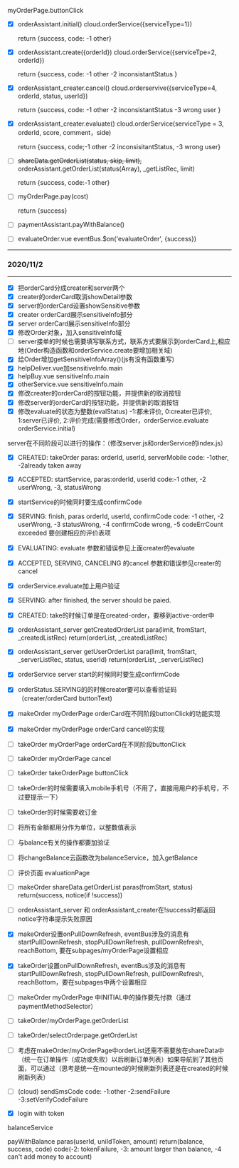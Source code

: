 myOrderPage.buttonClick

- [x] orderAssistant.initial() cloud.orderService({serviceType=1})

  return {success, code: -1 other}

- [x] orderAssistant.create({orderId}) cloud.orderService({serviceTpe=2, orderId})

  return {success,  code:  -1 other -2 inconsistantStatus }

- [x] orderAssistant_creater.cancel() cloud.orderservive({serviceType=4, orderId,  status, userId})

  return {success, code: -1 other -2 inconsistantStatus -3 wrong user }

- [x] orderAssistant_creater.evaluate() cloud.orderService(serviceType = 3, orderId, score, comment，side)

  return {success, code;-1 other -2 inconsisitantStatus, -3 wrong user}

  

- [ ] ~~shareData.getOrderList(status, skip, limit),~~ orderAssistant.getOrderList(status(Array), _getListRec, limit)

  return {success, code:-1 other}

- [ ] myOrderPage.pay(cost) 

  return {success}

- [ ] paymentAssistant.payWithBalance()

- [ ] evaluateOrder.vue eventBus.$on('evaluateOrder', {success})



---

### 2020/11/2

---

+ [x] 把orderCard分成creater和server两个
+ [x] creater的orderCard取消showDetail参数
+ [x] server的orderCard设置showSensitive参数
+ [x] creater orderCard展示sensitiveInfo部分
+ [x] server orderCard展示sensitiveInfo部分
+ [x] 修改Order对象，加入sensitiveInfo域
+ [ ] server接单的时候也需要填写联系方式，联系方式要展示到orderCard上,相应地(Order构造函数和orderService.create要增加相关域)
+ [x] 给Order增加getSensitiveInfoArray()(js有没有函数重写)
+ [x] helpDeliver.vue加sensitiveInfo.main
+ [x] helpBuy.vue sensitiveInfo.main
+ [x] otherService.vue sensitiveInfo.main
+ [x] 修改creater的orderCard的按钮功能，并提供新的取消按钮
+ [x] 修改server的orderCard的按钮功能，并提供新的取消按钮
+ [x] 修改evaluate的状态为整数(evalStatus) -1:都未评价, 0:creater已评价, 1:server已评价, 2:评价完成(需要修改Order，orderService.evaluate orderService.initial)

server在不同阶段可以进行的操作：（修改server.js和orderService的index.js）

+ [x] CREATED: takeOrder	paras: orderId, userId, serverMobile  code: -1other, -2already taken away
+ [x] ACCEPTED: startService,  paras:orderId, userId code:-1 other, -2 userWrong, -3, statusWrong
+ [x] startService的时候同时要生成confirmCode
+ [x] SERVING: finish, paras orderId, userId, confirmCode code: -1 other, -2 userWrong, -3 statusWrong, -4 confirmCode wrong, -5 codeErrCount exceeded 要创建相应的评价表项
+ [x] EVALUATING: evaluate 参数和错误参见上面creater的evaluate
+ [x] ACCEPTED, SERVING, CANCELING 的cancel 参数和错误参见creater的cancel
+ [x] orderService.evaluate加上用户验证
+ [x] SERVING: after finished, the server should be paied.
+ [x] CREATED: take的时候订单是在created-order，要移到active-order中



+ [x] orderAssistant_server getCreatedOrderList	para(limit, fromStart, _createdListRec) return(orderList, _createdListRec)
+ [x] orderAssistant_server getUserOrderList para(limit, fromStart, _serverListRec, status, userId) return(orderList, _serverListRec)



+ [x] orderService server start的时候同时要生成confirmCode
+ [x] orderStatus.SERVING的的时候creater要可以查看验证码（creater/orderCard buttonText)
+ [x] makeOrder myOrderPage orderCard在不同阶段buttonClick的功能实现
+ [x] makeOrder myOrderPage orderCard cancel的实现
+ [ ] takeOrder myOrderPage orderCard在不同阶段buttonClick
+ [ ] takeOrder myOrderPage cancel
+ [ ] takeOrder takeOrderPage buttonClick
+ [ ] takeOrder的时候需要填入mobile手机号（不用了，直接用用户的手机号，不过要提示一下）
+ [ ] takeOrder的时候需要收订金
+ [ ] 将所有金额都用分作为单位，以整数值表示
+ [ ] 与balance有关的操作都要加验证
+ [ ] 将changeBalance云函数改为balanceService，加入getBalance
+ [ ] 评价页面 evaluationPage
+ [ ] makeOrder shareData.getOrderList paras(fromStart, status) return(success, notice(if !success))
+ [ ] orderAssistant_server 和 orderAssistant_creater在!success时都返回notice字符串提示失败原因
+ [x] makeOrder设置onPullDownRefresh, eventBus涉及的消息有 startPullDownRefresh, stopPullDownRefresh, pullDownRefresh, reachBottom, 要在subpages/myOrderPage设置相应
+ [x] takeOrder设置onPullDownRefresh, eventBus涉及的消息有 startPullDownRefresh, stopPullDownRefresh, pullDownRefresh, reachBottom，要在subpages中两个设置相应
+ [ ] makeOrder myOrderPage 中INITIAL中的操作要先付款（通过paymentMethodSelector）
+ [ ] takeOrder/myOrderPage.getOrderList
+ [ ] takeOrder/selectOrderpage.getOrderList
+ [ ] 考虑在makeOrder/myOrderPage中orderList还需不需要放在shareData中（统一在订单操作（成功或失败）以后刷新订单列表）如果导航到了其他页面，可以通过（思考是统一在mounted的时候刷新列表还是在created的时候刷新列表）
+ [ ] (cloud) sendSmsCode code: -1:other -2:sendFailure -3:setVerifyCodeFailure
+ [x] login with token



balanceService

payWithBalance paras(userId, uniIdToken, amount) return(balance, success, code) code(-2: tokenFailure, -3: amount larger than balance, -4 can't add money to account)